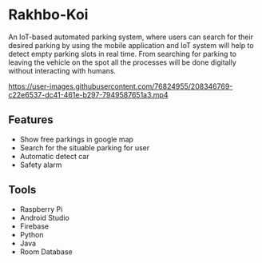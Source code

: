 # Rakhbo-Koi

An IoT-based automated parking system, where users can search for their desired parking by using the mobile application and IoT system will help to detect empty parking slots in real time. From searching for parking to leaving the vehicle on the spot all the processes will be done digitally without interacting with humans. 

https://user-images.githubusercontent.com/76824955/208346769-c22e6537-dc41-461e-b297-7949587651a3.mp4

## Features

- Show free parkings in google map
- Search for the situable parking for user
- Automatic detect car
- Safety alarm

## Tools 

- Raspberry Pi
- Android Studio
- Firebase
- Python
- Java
- Room Database
